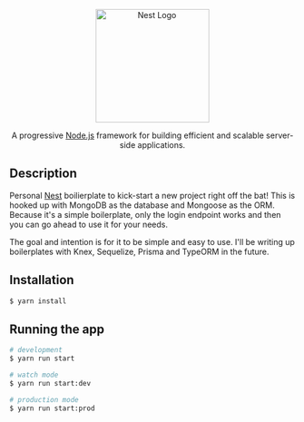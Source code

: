 <p align="center">
  <a href="http://nestjs.com/" target="blank"><img src="https://nestjs.com/img/logo-small.svg" width="200" alt="Nest Logo" /></a>
</p>

  <p align="center">A progressive <a href="http://nodejs.org" target="_blank">Node.js</a> framework for building efficient and scalable server-side applications.</p>

## Description

Personal [Nest](https://github.com/nestjs/nest) boilierplate to kick-start a new project right off the bat! This is hooked up with MongoDB as the database and Mongoose as the ORM. Because it's a simple boilerplate, only the login endpoint works and then you can go ahead to use it for your needs.

The goal and intention is for it to be simple and easy to use. I'll be writing up boilerplates with Knex, Sequelize, Prisma and TypeORM in the future.

## Installation

```bash
$ yarn install
```

## Running the app

```bash
# development
$ yarn run start

# watch mode
$ yarn run start:dev

# production mode
$ yarn run start:prod
```
